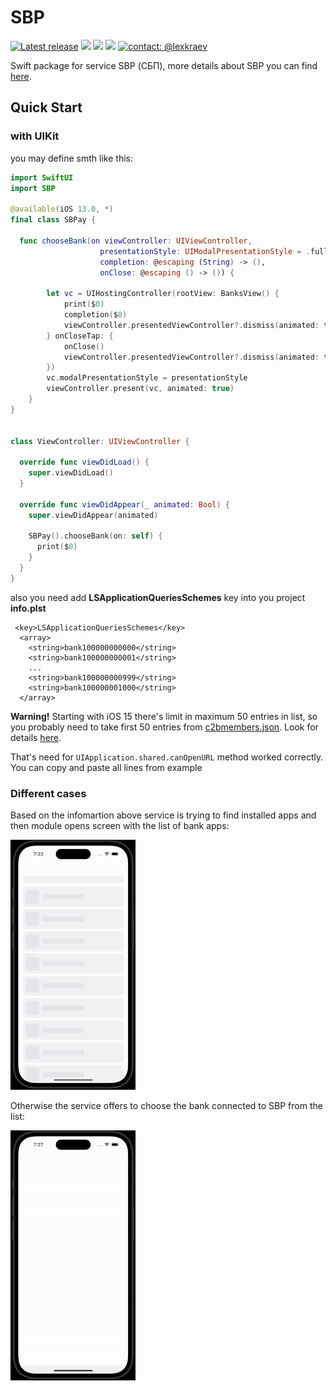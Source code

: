# SBP

[![Latest release](https://img.shields.io/github/v/release/c-villain/SBP?color=brightgreen&label=version)](https://github.com/c-villain/SBP/releases/latest)
[![](https://img.shields.io/endpoint?url=https%3A%2F%2Fswiftpackageindex.com%2Fapi%2Fpackages%2Fc-villain%2FSBP%2Fbadge%3Ftype%3Dswift-versions)](https://swiftpackageindex.com/c-villain/SBP)
[![](https://img.shields.io/endpoint?url=https%3A%2F%2Fswiftpackageindex.com%2Fapi%2Fpackages%2Fc-villain%2FSBP%2Fbadge%3Ftype%3Dplatforms)](https://swiftpackageindex.com/c-villain/SBP)
[![](https://img.shields.io/badge/SPM-supported-DE5C43.svg?color=brightgreen)](https://swift.org/package-manager/)
[![contact: @lexkraev](https://img.shields.io/badge/contact-%40lexkraev-blue.svg?style=flat)](https://t.me/lexkraev)

Swift package for service SBP (СБП), more details about SBP you can find [here](https://sbp.nspk.ru).

## Quick Start

### with UIKit

you may define smth like this:

```swift
import SwiftUI
import SBP

@available(iOS 13.0, *)
final class SBPay {
    
  func chooseBank(on viewController: UIViewController,
                    presentationStyle: UIModalPresentationStyle = .fullScreen,
                    completion: @escaping (String) -> (),
                    onClose: @escaping () -> ()) {
        
        let vc = UIHostingController(rootView: BanksView() {
            print($0)
            completion($0)
            viewController.presentedViewController?.dismiss(animated: true)
        } onCloseTap: {
            onClose()
            viewController.presentedViewController?.dismiss(animated: true)
        })
        vc.modalPresentationStyle = presentationStyle
        viewController.present(vc, animated: true)
    }
}


class ViewController: UIViewController {
  
  override func viewDidLoad() {
    super.viewDidLoad()
  }
  
  override func viewDidAppear(_ animated: Bool) {
    super.viewDidAppear(animated)
    
    SBPay().chooseBank(on: self) {
      print($0)
    }
  }
}
```

also you need add <b>LSApplicationQueriesSchemes</b> key into you project <b>info.plst</b> 

```plst
 <key>LSApplicationQueriesSchemes</key>
  <array>
    <string>bank100000000000</string>
    <string>bank100000000001</string>
    ...
    <string>bank100000000999</string>
    <string>bank100000001000</string>
  </array>
```

<b>Warning!</b> Starting with iOS 15 there's limit in maximum 50 entries in list, so you probably need to take first 50 entries from [c2bmembers.json](https://qr.nspk.ru/proxyapp/c2bmembers.json). Look for details [here](https://developer.apple.com/documentation/uikit/uiapplication/1622952-canopenurl#discussion).

That's need for ```UIApplication.shared.canOpenURL``` method worked correctly.
You can copy and paste all lines from example

### Different cases

Based on the infomartion above service is trying to find installed apps and then module opens screen with the list of bank apps:

  <p align="left">
  <img src="demo/with_apps.gif" alt="" height="400">
  </p>
  
  Otherwise the service offers to choose the bank connected to SBP from the list:
  
  <p align="left">
  <img src="demo/no_apps.gif" alt="" height="400">
  </p>
  

